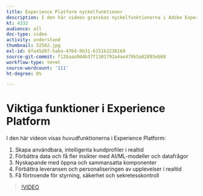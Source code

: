 ```yaml
---
title: Experience Platform nyckelfunktioner
description: I den här videon granskas nyckelfunktionerna i Adobe Experience Platform&mdash;Skapa användbara, intelligenta kundprofiler i realtid; Förbättra data och få fler insikter med AI/ML-modeller och datafrågor; Innovera med öppna och sammansättningsbara komponenter; Förbättra leveransen och personaliseringen av realtidsupplevelser samt få förtroende för styrning, säkerhet och sekretesskontroller.
kt: 4332
audience: all
doc-type: video
activity: understand
thumbnail: 32502.jpg
exl-id: 6fa45d97-5aba-4764-9b31-6151b2238169
source-git-commit: f12baaa9d4b37f1101792a4ae479b5a62893eb68
workflow-type: tm+mt
source-wordcount: '111'
ht-degree: 0%

---
```


# Viktiga funktioner i Experience Platform

I den här videon visas huvudfunktionerna i Experience Platform:

1. Skapa användbara, intelligenta kundprofiler i realtid
1. Förbättra data och få fler insikter med AI/ML-modeller och datafrågor
1. Nyskapande med öppna och sammansatta komponenter
1. Förbättra leveransen och personaliseringen av upplevelser i realtid
1. Få förtroende för styrning, säkerhet och sekretesskontroll

>[!VIDEO](https://video.tv.adobe.com/v/32502?quality=12&learn=on)
